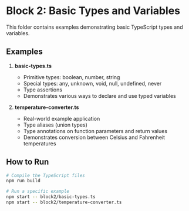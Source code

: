 # Block 2: Basic Types and Variables

This folder contains examples demonstrating basic TypeScript types and variables.

## Examples

1. **basic-types.ts**
   - Primitive types: boolean, number, string
   - Special types: any, unknown, void, null, undefined, never
   - Type assertions
   - Demonstrates various ways to declare and use typed variables

2. **temperature-converter.ts**
   - Real-world example application
   - Type aliases (union types)
   - Type annotations on function parameters and return values
   - Demonstrates conversion between Celsius and Fahrenheit temperatures

## How to Run

```bash
# Compile the TypeScript files
npm run build

# Run a specific example
npm start -- block2/basic-types.ts
npm start -- block2/temperature-converter.ts
``` 